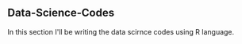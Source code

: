 ## Data-Science-Codes ##    
In this section I'll be writing the data scirnce codes using R language.        

 
